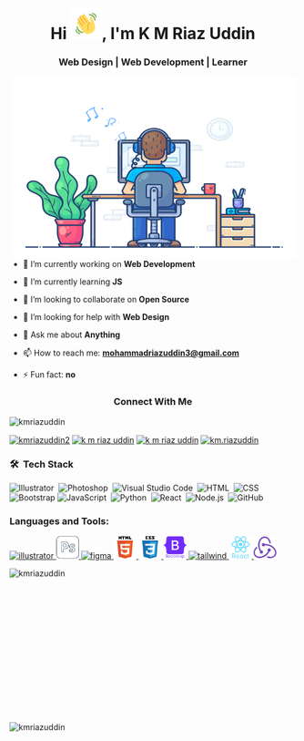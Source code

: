 <h1 align="center">Hi <img src="https://github.com/kmriazuddin/kmriazuddin/blob/main/Wave.gif" height="55px" width="55px">, I'm K M Riaz Uddin</h1>
<h3 align="center">
Web Design | Web Development | Learner
</h3>
<img align="right" alt="GIF" src="https://github.com/kmriazuddin/kmriazuddin/blob/main/Coding-animation.gif?raw=true" width="500" height="320" />

- 🔭 I’m currently working on **Web Development**

- 🌱 I’m currently learning **JS**

- 👯 I’m looking to collaborate on **Open Source**

- 🤔 I’m looking for help with **Web Design**

- 💬 Ask me about **Anything**

- 📫 How to reach me: **mohammadriazuddin3@gmail.com**

- ⚡ Fun fact: **no**
<h3 align="center">Connect With Me</h3>
<p align="left"> <img src="https://komarev.com/ghpvc/?username=kmriazuddin&label=Profile%20views&color=0e75b6&style=flat" alt="kmriazuddin" /></p>

<p align="left">
<a href="https://twitter.com/kmriazuddin2" target="blank"><img align="center" src="https://raw.githubusercontent.com/rahuldkjain/github-profile-readme-generator/master/src/images/icons/Social/twitter.svg" alt="kmriazuddin2" height="30" width="40" /></a>
<a href="https://linkedin.com/in/k m riaz uddin" target="blank"><img align="center" src="https://raw.githubusercontent.com/rahuldkjain/github-profile-readme-generator/master/src/images/icons/Social/linked-in-alt.svg" alt="k m riaz uddin" height="30" width="40" /></a>
<a href="https://fb.com/k m riaz uddin" target="blank"><img align="center" src="https://raw.githubusercontent.com/rahuldkjain/github-profile-readme-generator/master/src/images/icons/Social/facebook.svg" alt="k m riaz uddin" height="30" width="40" /></a>
<a href="https://instagram.com/km.riazuddin" target="blank"><img align="center" src="https://raw.githubusercontent.com/rahuldkjain/github-profile-readme-generator/master/src/images/icons/Social/instagram.svg" alt="km.riazuddin" height="30" width="40" /></a>
</p>

### 🛠 &nbsp;Tech Stack

![Illustrator](https://img.shields.io/badge/-Illustrator-05122A?style=flat&logo=adobe-illustrator)&nbsp;
![Photoshop](https://img.shields.io/badge/-Photoshop-05122A?style=flat&logo=adobe-photoshop)&nbsp;
![Visual Studio Code](https://img.shields.io/badge/-Visual%20Studio%20Code-05122A?style=flat&logo=visual-studio-code&logoColor=007ACC)&nbsp;
![HTML](https://img.shields.io/badge/-HTML-05122A?style=flat&logo=HTML5)&nbsp;
![CSS](https://img.shields.io/badge/-CSS-05122A?style=flat&logo=CSS3&logoColor=1572B6)&nbsp;
![Bootstrap](https://img.shields.io/badge/-Bootstrap-05122A?style=flat&logo=bootstrap&logoColor=563D7C)
![JavaScript](https://img.shields.io/badge/-JavaScript-05122A?style=flat&logo=javascript)&nbsp;
![Python](https://img.shields.io/badge/-Python-05122A?style=flat&logo=python)&nbsp;
![React](https://img.shields.io/badge/-React-05122A?style=flat&logo=react)&nbsp;
![Node.js](https://img.shields.io/badge/-Node.js-05122A?style=flat&logo=node.js)&nbsp;
![GitHub](https://img.shields.io/badge/-GitHub-05122A?style=flat&logo=github)&nbsp;

<h3 align="left">Languages and Tools:</h3>
<p align="left"> 
<a href="https://www.adobe.com/in/products/illustrator.html" target="_blank" rel="noreferrer"> <img src="https://www.vectorlogo.zone/logos/adobe_illustrator/adobe_illustrator-icon.svg" alt="illustrator" width="40" height="40"/> </a>
<a href="https://www.photoshop.com/en" target="_blank" rel="noreferrer"> <img src="https://raw.githubusercontent.com/devicons/devicon/master/icons/photoshop/photoshop-line.svg" alt="photoshop" width="40" height="40"/> </a>
<a href="https://www.figma.com/" target="_blank" rel="noreferrer"> <img src="https://www.vectorlogo.zone/logos/figma/figma-icon.svg" alt="figma" width="40" height="40"/> </a>
<a href="https://www.w3.org/html/" target="_blank" rel="noreferrer"> <img src="https://raw.githubusercontent.com/devicons/devicon/master/icons/html5/html5-original-wordmark.svg" alt="html5" width="40" height="40"/> </a>
<a href="https://www.w3schools.com/css/" target="_blank" rel="noreferrer"> <img src="https://raw.githubusercontent.com/devicons/devicon/master/icons/css3/css3-original-wordmark.svg" alt="css3" width="40" height="40"/> </a>
<a href="https://getbootstrap.com" target="_blank" rel="noreferrer"> <img src="https://raw.githubusercontent.com/devicons/devicon/master/icons/bootstrap/bootstrap-plain-wordmark.svg" alt="bootstrap" width="40" height="40"/> </a>
<a href="https://tailwindcss.com/" target="_blank" rel="noreferrer"> <img src="https://www.vectorlogo.zone/logos/tailwindcss/tailwindcss-icon.svg" alt="tailwind" width="40" height="40"/> </a>
<a href="https://reactjs.org/" target="_blank" rel="noreferrer"> <img src="https://raw.githubusercontent.com/devicons/devicon/master/icons/react/react-original-wordmark.svg" alt="react" width="40" height="40"/> </a> 
<a href="https://redux.js.org" target="_blank" rel="noreferrer"> <img src="https://raw.githubusercontent.com/devicons/devicon/master/icons/redux/redux-original.svg" alt="redux" width="40" height="40"/> </a>
  
</p>


<p>&nbsp;<img align="left" src="https://github-readme-stats.vercel.app/api?username=kmriazuddin&show_icons=true&locale=en" alt="kmriazuddin" width="450" height="270"/></p>
<p><img align="left" src="https://github-readme-streak-stats.herokuapp.com/?user=kmriazuddin&" alt="kmriazuddin" /></p>

